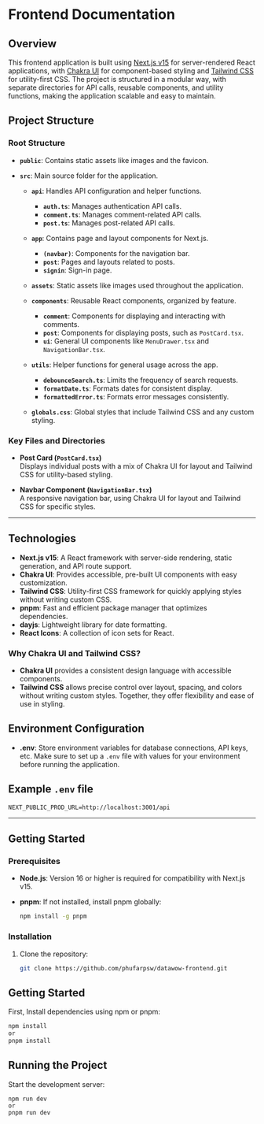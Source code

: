 # Frontend Documentation

## Overview

This frontend application is built using [Next.js v15](https://nextjs.org/) for server-rendered React applications, with [Chakra UI](https://chakra-ui.com/) for component-based styling and [Tailwind CSS](https://tailwindcss.com/) for utility-first CSS. The project is structured in a modular way, with separate directories for API calls, reusable components, and utility functions, making the application scalable and easy to maintain.

## Project Structure

### Root Structure

- **`public`**: Contains static assets like images and the favicon.

- **`src`**: Main source folder for the application.
  - **`api`**: Handles API configuration and helper functions.
    - **`auth.ts`**: Manages authentication API calls.
    - **`comment.ts`**: Manages comment-related API calls.
    - **`post.ts`**: Manages post-related API calls.

  - **`app`**: Contains page and layout components for Next.js.
    - **`(navbar)`**: Components for the navigation bar.
    - **`post`**: Pages and layouts related to posts.
    - **`signin`**: Sign-in page.

  - **`assets`**: Static assets like images used throughout the application.

  - **`components`**: Reusable React components, organized by feature.
    - **`comment`**: Components for displaying and interacting with comments.
    - **`post`**: Components for displaying posts, such as `PostCard.tsx`.
    - **`ui`**: General UI components like `MenuDrawer.tsx` and `NavigationBar.tsx`.

  - **`utils`**: Helper functions for general usage across the app.
    - **`debounceSearch.ts`**: Limits the frequency of search requests.
    - **`formatDate.ts`**: Formats dates for consistent display.
    - **`formattedError.ts`**: Formats error messages consistently.

  - **`globals.css`**: Global styles that include Tailwind CSS and any custom styling.

### Key Files and Directories

- **Post Card (`PostCard.tsx`)**  
  Displays individual posts with a mix of Chakra UI for layout and Tailwind CSS for utility-based styling.

- **Navbar Component (`NavigationBar.tsx`)**  
  A responsive navigation bar, using Chakra UI for layout and Tailwind CSS for specific styles.

---

## Technologies

- **Next.js v15**: A React framework with server-side rendering, static generation, and API route support.
- **Chakra UI**: Provides accessible, pre-built UI components with easy customization.
- **Tailwind CSS**: Utility-first CSS framework for quickly applying styles without writing custom CSS.
- **pnpm**: Fast and efficient package manager that optimizes dependencies.
- **dayjs**: Lightweight library for date formatting.
- **React Icons**: A collection of icon sets for React.

### Why Chakra UI and Tailwind CSS?

- **Chakra UI** provides a consistent design language with accessible components.
- **Tailwind CSS** allows precise control over layout, spacing, and colors without writing custom styles. Together, they offer flexibility and ease of use in styling.

## Environment Configuration

- **.env**: Store environment variables for database connections, API keys, etc. Make sure to set up a `.env` file with values for your environment before running the application.

## Example `.env` file

```dotenv
NEXT_PUBLIC_PROD_URL=http://localhost:3001/api
```

---

## Getting Started


### Prerequisites

- **Node.js**: Version 16 or higher is required for compatibility with Next.js v15.
- **pnpm**: If not installed, install pnpm globally:

   ```bash
   npm install -g pnpm

### Installation

1. Clone the repository:

   ```bash
   git clone https://github.com/phufarpsw/datawow-frontend.git

## Getting Started

First, Install dependencies using npm or pnpm:

```bash
npm install
or
pnpm install
```

## Running the Project

Start the development server:
```
npm run dev
or
pnpm run dev
```

